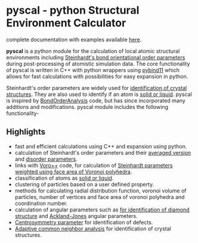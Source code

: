 
# pyscal - python Structural Environment Calculator

complete documentation with examples available
[here](https://pyscal.com/).

**pyscal** is a python module for the calculation of local atomic
structural environments including [Steinhardt\'s bond orientational
order
parameters](https://journals.aps.org/prb/abstract/10.1103/PhysRevB.28.784)
during post-processing of atomistic simulation data. The core
functionality of pyscal is written in C++ with python wrappers using
[pybind11](https://pybind11.readthedocs.io/en/stable/intro.html) which
allows for fast calculations with possibilities for easy expansion in
python.

Steinhardt\'s order parameters are widely used for [identification of
crystal
structures](https://aip.scitation.org/doi/full/10.1063/1.4774084). They
are also used to identify if an atom is [solid or
liquid](https://link.springer.com/chapter/10.1007/b99429). pyscal is
inspired by
[BondOrderAnalysis](https://homepage.univie.ac.at/wolfgang.lechner/bondorderparameter.html)
code, but has since incorporated many additions and modifications.
pyscal module includes the following functionality-

Highlights
----------

-   fast and efficient calculations using C++ and expansion using
    python.
-   calculation of Steinhardt\'s order parameters and their [averaged
    version](https://aip.scitation.org/doi/full/10.1063/1.2977970) and
    [disorder parameters](https://doi.org/10.1063/1.3656762).
-   links with [Voro++](http://math.lbl.gov/voro++/) code, for
    calculation of [Steinhardt parameters weighted using face area of
    Voronoi
    polyhedra](https://aip.scitation.org/doi/full/10.1063/1.4774084).
-   classification of atoms as [solid or
    liquid](https://link.springer.com/chapter/10.1007/b99429).
-   clustering of particles based on a user defined property.
-   methods for calculating radial distribution function, voronoi volume
    of particles, number of vertices and face area of voronoi polyhedra
    and coordination number.
-   calculation of angular parameters such as [for identification of
    diamond
    structure](https://journals.aps.org/prb/abstract/10.1103/PhysRevB.47.15717)
    and [Ackland-Jones](https://doi.org/10.1103/PhysRevB.73.054104)
    angular parameters.
-   [Centrosymmetry
    parameter](https://doi.org/10.1103/PhysRevB.58.11085) for
    identification of defects.
-   [Adaptive common neighbor
    analysis](https://iopscience.iop.org/article/10.1088/0965-0393/20/4/045021)
    for identification of crystal structures.

